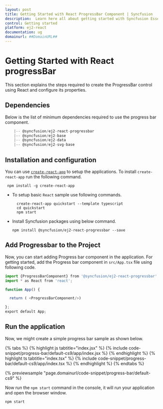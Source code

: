 ```yaml
---
layout: post
title: Getting Started with React ProgressBar Component | Syncfusion
description:  Learn here all about getting started with Syncfusion Essential React ProgressBar component, it's elements and more details.
control: Getting started 
platform: ej2-react
documentation: ug
domainurl: ##DomainURL##
---
```


# Getting Started with React progressBar

This section explains the steps required to create the ProgressBar control using React and configure its properties.

## Dependencies

Below is the list of minimum dependencies required to use the progress bar component.

```javascript
    |-- @syncfusion/ej2-react-progressbar
    |-- @syncfusion/ej2-base
    |-- @syncfusion/ej2-data
    |-- @syncfusion/ej2-svg-base
```

## Installation and configuration

You can use [`create-react-app`](https://github.com/facebook/create-react-app) to setup the applications.
To install `create-react-app` run the following command.

   ```
    npm install -g create-react-app
   ```

* To setup basic `React` sample use following commands.

     ```
       create-react-app quickstart --template typescript
       cd quickstart
       npm start
     ```

* Install Syncfusion packages using below command.

     ```
     npm install @syncfusion/ej2-react-progressbar --save
     ```

## Add Progressbar to the Project

Now, you can start adding Progress bar component in the application. For getting started, add the Progress bar component in `src/App.tsx` file using following code.

```ts
import {ProgressBarComponent} from '@syncfusion/ej2-react-progressbar';
import * as React from 'react';

function App() {

  return ( <ProgressBarComponent/>)

};
export default App;

```

## Run the application

Now, we might create a simple progress bar sample as shown below.

{% tabs %}
{% highlight js tabtitle="index.jsx" %}
{% include code-snippet/progress-bar/default-cs9/app/index.jsx %}
{% endhighlight %}
{% highlight ts tabtitle="index.tsx" %}
{% include code-snippet/progress-bar/default-cs9/app/index.tsx %}
{% endhighlight %}
{% endtabs %}

 {% previewsample "page.domainurl/code-snippet/progress-bar/default-cs9" %}

Now run the `npm start` command in the console, it will run your application and open the browser window.

```
npm start
```